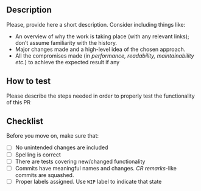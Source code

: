 ## Description

Please, provide here a short description.
Consider including things like:
- An overview of why the work is taking place (with any relevant links); don’t assume familiarity with the history.
- Major changes made and a high-level idea of the chosen approach.
- All the compromises made (in _performance, readability, maintainability etc._)
  to achieve the expected result if any

## How to test

Please describe the steps needed in order to properly test the functionality of this PR

## Checklist

Before you move on, make sure that:

- [ ] No unintended changes are included
- [ ] Spelling is correct
- [ ] There are tests covering new/changed functionality
- [ ] Commits have meaningful names and changes. _CR remarks_-like commits are squashed.
- [ ] Proper labels assigned. Use `WIP` label to indicate that state
